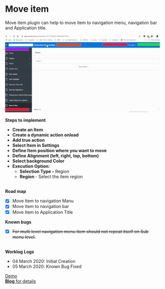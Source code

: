 # Move item
Move item plugin can help to move item to navigation menu, navigation bar and Application title.

<img src="https://raw.githubusercontent.com/ashishtheapexian/move_item/master/preview.gif">


<b>Steps to implement</b>

<ul>
<li><b>Create an Item</b></li>
<li><b>Create a dynamic action onload</b></li>
<li><b>Add true action</b></li>
<li><b>Select Item in Settings</b></li>
<li><b>Define Item position where you want to move</b></li>
<li><b>Define Alignment (left, right, top, bottom)</b></li>
<li><b>Select background Color</b></li>
<li><b>Execution Option: </b>
      <ul><li><b>Selection Type -</b>  Region </li>
      <li><b>Region </b>- Select the item region</li>
      </ul></li>
</ul>
<br>
<b>Road map</b>

  - [x] Move Item to navigation Manu
  - [x] Move Item to navigation bar
  - [x] Move Item to Application Title
  
<b>Known bugs</b>
- [x] <strike>For multi level navigation menu item should not repeat itself on Sub menu level. </strike>
<br>
<b>Worklog Logs</b>
<ul>
  <li>04 March 2020: Initial Creation </li>
  <li>05 March 2020: Known Bug Fixed </li>
</ul>


<a href="https://apex.oracle.com/pls/apex/f?p=93690:9:715744643044433:::::">Demo</a>
<br>
<a href="https://www.ashishsahay.com/2020/03/move-apex-page-item-to-navigation-menu.html"><b>Blog</b> for details</a>
